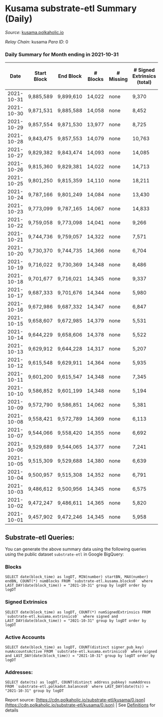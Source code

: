 # Kusama substrate-etl Summary (Daily)

_Source_: [kusama.polkaholic.io](https://kusama.polkaholic.io)

*Relay Chain*: kusama
*Para ID*: 0



### Daily Summary for Month ending in 2021-10-31


| Date | Start Block | End Block | # Blocks | # Missing | # Signed Extrinsics (total) | # Active Accounts | # Addresses with Balances | # Events | # Transfers | # XCM Transfers In | # XCM Transfers Out |
| ---- | ----------- | --------- | -------- | --------- | --------------------------- | ----------------- | ------------------------- | -------- | ----------- | ------------------ | ------------------- |
| 2021-10-31 | 9,885,589 | 9,899,610 | 14,022 | none  | 9,370 | 3,113 | 199,513 | 320,829 | 5,623 ($12,862,534.74) | 129 ($1,082,448.22) | 170 ($645,724.27) |
| 2021-10-30 | 9,871,531 | 9,885,588 | 14,058 | none  | 8,452 | 3,089 |  | 299,421 | 5,146 ($23,281,518.51) | 169 ($981,785.27) | 128 ($469,494.47) |
| 2021-10-29 | 9,857,554 | 9,871,530 | 13,977 | none  | 8,725 | 3,210 |  | 291,777 | 5,242 ($52,344,775.43) | 197 ($4,715,146.58) | 160 ($653,626.19) |
| 2021-10-28 | 9,843,475 | 9,857,553 | 14,079 | none  | 10,763 | 4,333 |  | 277,947 | 7,715 ($36,019,855.60) | 170 ($912,950.44) | 213 ($729,583.07) |
| 2021-10-27 | 9,829,382 | 9,843,474 | 14,093 | none  | 14,085 | 5,746 |  | 313,686 | 10,542 ($44,284,736.51) | 174 ($1,079,494.98) | 162 ($964,670.61) |
| 2021-10-26 | 9,815,360 | 9,829,381 | 14,022 | none  | 14,713 | 5,809 |  | 306,162 | 12,044 ($40,902,511.21) | 157 ($2,945,858.67) | 203 ($1,120,267.90) |
| 2021-10-25 | 9,801,250 | 9,815,359 | 14,110 | none  | 18,211 | 6,351 |  | 332,435 | 10,904 ($143,737,835.05) | 189 ($961,285.41) | 163 ($771,290.95) |
| 2021-10-24 | 9,787,166 | 9,801,249 | 14,084 | none  | 13,430 | 4,465 |  | 292,325 | 8,069 ($30,058,517.86) | 179 ($971,719.50) | 184 ($758,675.04) |
| 2021-10-23 | 9,773,099 | 9,787,165 | 14,067 | none  | 14,833 | 6,818 |  | 289,849 | 12,608 ($81,748,021.03) | 213 ($1,421,120.54) | 159 ($524,669.07) |
| 2021-10-22 | 9,759,058 | 9,773,098 | 14,041 | none  | 9,266 | 4,005 |  | 275,267 | 5,670 ($15,065,248.19) | 189 ($936,325.68) | 166 ($655,397.53) |
| 2021-10-21 | 9,744,736 | 9,759,057 | 14,322 | none  | 7,571 | 3,141 |  | 267,539 | 3,968 ($23,263,345.59) | 220 ($2,241,307.38) | 312 ($5,037,546.57) |
| 2021-10-20 | 9,730,370 | 9,744,735 | 14,366 | none  | 6,704 | 2,204 |  | 268,835 | 2,584 ($18,204,209.61) | 90 ($418,664.18) | 221 ($1,076,203.22) |
| 2021-10-19 | 9,716,022 | 9,730,369 | 14,348 | none  | 8,486 | 2,372 |  | 289,720 | 2,952 ($28,739,003.13) | 134 ($787,845.09) | 239 ($1,246,779.70) |
| 2021-10-18 | 9,701,677 | 9,716,021 | 14,345 | none  | 9,337 | 2,739 |  | 294,439 | 4,372 ($28,055,400.97) | 110 ($371,186.37) | 113 ($548,351.99) |
| 2021-10-17 | 9,687,333 | 9,701,676 | 14,344 | none  | 5,980 | 1,696 |  | 271,393 | 2,587 ($11,965,017.54) | 84 ($268,435.65) | 143 ($584,820.30) |
| 2021-10-16 | 9,672,986 | 9,687,332 | 14,347 | none  | 6,847 | 2,581 |  | 276,099 | 18,890 ($55,014,250.40) | 76 ($327,979.86) | 205 ($712,541.22) |
| 2021-10-15 | 9,658,607 | 9,672,985 | 14,379 | none  | 5,531 | 1,261 |  | 265,705 | 2,123 ($16,116,879.84) | 76 ($386,410.86) | 110 ($594,212.20) |
| 2021-10-14 | 9,644,229 | 9,658,606 | 14,378 | none  | 5,522 | 1,516 |  | 267,418 | 2,097 ($26,427,693.78) | 89 ($1,292,824.86) | 164 ($649,564.67) |
| 2021-10-13 | 9,629,912 | 9,644,228 | 14,317 | none  | 5,207 | 1,292 |  | 256,851 | 2,093 ($10,865,701.42) | 3 ($1,066.53) | 108 ($181,698.88) |
| 2021-10-12 | 9,615,548 | 9,629,911 | 14,364 | none  | 5,935 | 1,491 |  | 258,876 | 2,444 ($6,504,949.27) | 2 ($1,497.94) |   |
| 2021-10-11 | 9,601,200 | 9,615,547 | 14,348 | none  | 7,345 | 1,939 |  | 274,982 | 2,563 ($11,938,859.78) | 60 ($190,771.41) |   |
| 2021-10-10 | 9,586,852 | 9,601,199 | 14,348 | none  | 5,194 | 1,447 |  | 248,137 | 2,289 ($20,675,147.52) | 64 ($501,742.03) |   |
| 2021-10-09 | 9,572,790 | 9,586,851 | 14,062 | none  | 5,381 | 1,535 |  | 258,738 | 2,171 ($17,028,873.30) | 68 ($206,497.36) |   |
| 2021-10-08 | 9,558,421 | 9,572,789 | 14,369 | none  | 6,113 | 1,595 |  | 270,510 | 2,445 ($42,054,626.81) | 58 ($310,778.06) |   |
| 2021-10-07 | 9,544,066 | 9,558,420 | 14,355 | none  | 6,692 | 2,580 |  | 267,639 | 3,419 ($26,458,197.19) | 117 ($493,794.28) |   |
| 2021-10-06 | 9,529,689 | 9,544,065 | 14,377 | none  | 7,241 | 2,082 |  | 265,617 | 3,164 ($18,897,823.59) | 107 ($773,779.20) |   |
| 2021-10-05 | 9,515,309 | 9,529,688 | 14,380 | none  | 6,639 | 2,021 |  | 249,413 | 3,064 ($15,784,027.91) | 82 ($743,528.49) |   |
| 2021-10-04 | 9,500,957 | 9,515,308 | 14,352 | none  | 6,791 | 1,899 |  | 259,321 | 2,778 ($12,975,844.60) | 85 ($236,199.96) |   |
| 2021-10-03 | 9,486,612 | 9,500,956 | 14,345 | none  | 6,575 | 1,942 |  | 252,040 | 2,643 ($15,219,580.06) | 87 ($297,077.50) |   |
| 2021-10-02 | 9,472,247 | 9,486,611 | 14,365 | none  | 5,820 | 1,849 |  | 249,565 | 2,367 ($11,491,801.78) | 66 ($260,678.57) |   |
| 2021-10-01 | 9,457,902 | 9,472,246 | 14,345 | none  | 5,958 | 1,961 |  | 249,799 | 2,651 ($14,004,718.82) | 102 ($313,930.53) |   |

## Substrate-etl Queries:
You can generate the above summary data using the following queries using the public dataset `substrate-etl` in Google BigQuery:


### Blocks
```
SELECT date(block_time) as logDT, MIN(number) startBN, MAX(number) endBN, COUNT(*) numBlocks FROM `substrate-etl.kusama.blocks0`  where LAST_DAY(date(block_time)) = "2021-10-31" group by logDT order by logDT
```


### Signed Extrinsics
```
SELECT date(block_time) as logDT, COUNT(*) numSignedExtrinsics FROM `substrate-etl.kusama.extrinsics0`  where signed and LAST_DAY(date(block_time)) = "2021-10-31" group by logDT order by logDT
```


### Active Accounts
```
SELECT date(block_time) as logDT, COUNT(distinct signer_pub_key) numAccountsActive FROM `substrate-etl.kusama.extrinsics0` where signed and LAST_DAY(date(block_time)) = "2021-10-31" group by logDT order by logDT
```


### Addresses:
```
SELECT date(ts) as logDT, COUNT(distinct address_pubkey) numAddress FROM `substrate-etl.polkadot.balances0` where LAST_DAY(date(ts)) = "2021-10-31" group by logDT
```



Report source: [https://cdn.polkaholic.io/substrate-etl/kusama/0.json](https://cdn.polkaholic.io/substrate-etl/kusama/0.json) | See [Definitions](/DEFINITIONS.md) for details
